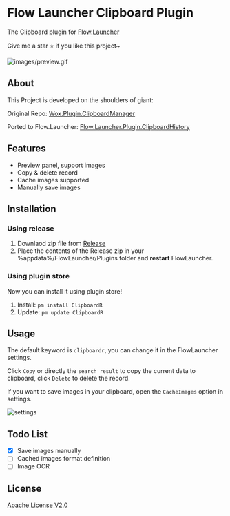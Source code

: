 # Flow Launcher Clipboard Plugin

The Clipboard plugin for [Flow.Launcher](https://github.com/Flow-Launcher/Flow.Launcher)

Give me a star :star: if you like this project~

![images/preview.gif](https://raw.githubusercontent.com/rainyl/Flow.Launcher.Plugin.ClipboardR/master/Images/preview.gif)

## About

This Project is developed on the shoulders of giant:

Original Repo: [Wox.Plugin.ClipboardManager](https://github.com/Wox-launcher/Wox.Plugin.ClipboardManager)

Ported to Flow.Launcher: [Flow.Launcher.Plugin.ClipboardHistory](https://github.com/liberize/Flow.Launcher.Plugin.ClipboardHistory)

## Features

- Preview panel, support images
- Copy & delete record
- Cache images supported
- Manually save images

## Installation

### Using release

1. Downlaod zip file from [Release](https://github.com/rainyl/Flow.Launcher.Plugin.ClipboardR/releases)
2. Place the contents of the Release zip in your %appdata%/FlowLauncher/Plugins folder and **restart**  FlowLauncher.

### Using plugin store

Now you can install it using plugin store!

1. Install: `pm install ClipboardR`
2. Update: `pm update ClipboardR`

## Usage

The default keyword is `clipboardr`, you can change it in the FlowLauncher settings.

Click `Copy` or directly the `search result` to copy the current data to clipboard, click `Delete` to delete the record.

If you want to save images in your clipboard, open the `CacheImages` option in settings.

![settings](https://raw.githubusercontent.com/rainyl/Flow.Launcher.Plugin.ClipboardR/master/Images/settings.png)

## Todo List

- [x] Save images manually
- [ ] Cached images format definition
- [ ] Image OCR

## License

[Apache License V2.0](LICENSE)
